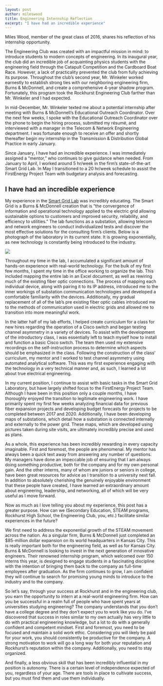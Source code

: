 ```yaml
---
layout: post
author: mileswood
title: Engineering Internship Reflection
excerpt: "I have had an incredible experience"
---
```


Miles Wood, member of the great class of 2016, shares his reflection of his internship opportunity.

The Engineering Club was created with an impactful mission in mind: to introduce students to modern concepts of engineering. In its inaugural year, the club did an incredible job of acquainting physics students with the engineering field through the Catapult Competition and the Cardboard Boat Race. However, a lack of practicality prevented the club from fully achieving its purpose. Throughout the club’s second year, Mr. Winkeler worked earnestly to establish strong ties with our neighboring engineering firm, Burns & McDonnell, and create a comprehensive 4-year shadow program. Fortunately, this program took the Rockhurst Engineering Club farther than Mr. Winkeler and I had expected.


In mid-December, Mr. Winkeler texted me about a potential internship after meeting with Burns & McDonnell’s Educational Outreach Coordinator. Over the next few weeks, I spoke with the Educational Outreach Coordinator over the phone to begin the hiring process, submitted my résumé, and interviewed with a manager in the Telecom & Network Engineering department. I was fortunate enough to receive an offer and shortly thereafter begin my internship in the Transmission & Distribution Global Practice in early January.


Since January, I have had an incredible experience. I was immediately assigned a “mentor,” who continues to give guidance when needed. From January to April, I worked around 5 hr/week in the firm’s state-of-the-art Smart Grid Lab. In May I transitioned to a 20 hr/week schedule to assist the FirstEnergy Project Team with budgetary analysis and forecasting.

## I have had an incredible experience

My experience in the [Smart Grid Lab](http://www.burnsmcdblog.com/2012/02/03/burns-mcdonnell-unveils-new-smart-grid-lab/) was incredibly educating. The Smart Grid is a Burns & McDonnell creation that is “the convergence of information and operational technology applied to the electric grid allowing sustainable options to customers and improved security, reliability, and efficiency to utilities.” The lab functions as a substation, allowing telecom and network engineers to conduct individualized tests and discover the most effective solutions for the consulting firm’s clients. Below is a photograph of the laboratory in its current state. It is growing exponentially, as new technology is constantly being introduced to the industry.

<div class="flex-wrapper">
  <img src="{{site.baseurl}}/img/2012-01-Smart-Grid-Lab-WHQ-0006.jpg">
</div>



Throughout my time in the lab, I accumulated a significant amount of hands-on experience with real-world technology. For the bulk of my first few months, I spent my time in the office working to organize the lab. This included mapping the entire lab in an Excel document, as well as rewiring much of the existing fiber optic connections. The process of mapping each individual device, along with pairing it to its IP address, introduced me to the inner workings of substation communication technologies and developed a comfortable familiarity with the devices. Additionally, my gradual replacement of all of the lab’s pre existing fiber optic cables introduced me to the methods of communication used in electric grids and allowed me to transition into more meaningful work.


In the latter half of my lab efforts, I helped create curriculum for a class for new hires regarding the operation of a Cisco switch and began testing channel asymmetry in a variety of devices. To assist with the development of the introductory class, I was essentially left to teach myself how to install and function a basic Cisco switch. The team then used my extensive recordings on the self-instruction process to determine which aspects should be emphasized in the class. Following the construction of the class’ curriculum, my mentor and I worked to test channel asymmetry using automated analytical software. This was my first experience engaging with the technology in a very technical manner and, as such, I learned a lot about true electrical engineering.


In my current position, I continue to assist with basic tasks in the Smart Grid Laboratory, but have largely shifted focus to the FirstEnergy Project Team. Although I have been in this position only a couple months, I have thoroughly enjoyed the transition to legitimate engineering work. I have primarily spent my first few weeks analyzing financial data for previous fiber expansion projects and developing budget forecasts for projects to be completed between 2017 and 2020. Additionally, I have been developing maps of substations, which detail how a substation is connected internally and externally to the power grid. These maps, which are developed using pictures taken during site visits, are ultimately incredibly precise and used as plans.


As a whole, this experience has been incredibly rewarding in every capacity imaginable. First and foremost, the people are phenomenal. My mentor has always been a quick text away from answering any number of questions. My managers have done an impeccable job of ensuring that I am always doing something productive, both for the company and for my own personal gain. And the other interns, many of whom are juniors or seniors in college, have been great resources for advice as I transition to a university next fall. In addition to absolutely cherishing the genuinely enjoyable environment that these people have created, I have learned an extraordinary amount about engineering, leadership, and networking, all of which will be very useful as I move forward.


Now as much as I love telling you about my experience, this post has a greater purpose. How can we (Secondary Education, STEAM programs, Rockhurst High School, the Engineering Club, you, etc.) facilitate similar experiences in the future?


We first need to address the exponential growth of the STEAM movement across the nation. As a singular firm, Burns & McDonnell just completed an $85-million dollar expansion on its world headquarters in Kansas City. This is really important both for the engineering field, as well as for Kansas City. Burns & McDonnell is looking to invest in the next generation of innovative engineers. Their renowned internship program, which welcomed over 150 interns this year, is designed to engage students in a fascinating discipline with the intention of bringing them back to the company as full-time employees after graduation. As the firm continues to grow, I am confident they will continue to search for promising young minds to introduce to the industry and to the company.


So let’s say, through your success at Rockhurst and in the engineering club, you earn the opportunity to intern at a real-world engineering firm. How can you be successful in a realm full of people who have spent years at universities studying engineering? The company understands that you don’t have a college degree and they don’t expect you to work like you do. I’ve discovered that success in roles similar to my own actually has very little to do with practical engineering knowledge, but a lot to do with a generally confident and competent mindset. First and foremost, you need to be focused and maintain a solid work ethic. Considering you will likely be paid for your work, you should consistently be productive for the company. A strong motivation to work will go a long way for both your reputation and Rockhurst’s reputation within the company. Additionally, you need to stay organized.


And finally, a less obvious skill that has been incredibly influential in my position is autonomy. There is a certain level of independence expected of you, regardless of your age. There are tools in place to cultivate success, but you must find them and use them individually.

